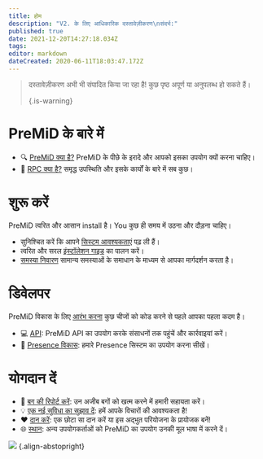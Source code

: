 ```yaml
---
title: होम
description: "V2. के लिए आधिकारिक दस्तावेज़ीकरण\nसंदर्भ:"
published: true
date: 2021-12-20T14:27:18.034Z
tags:
editor: markdown
dateCreated: 2020-06-11T18:03:47.172Z
---
```


> दस्तावेज़ीकरण अभी भी संपादित किया जा रहा है! कुछ पृष्ठ अपूर्ण या अनुपलब्ध हो सकते हैं।
>
> {.is-warning}

# PreMiD के बारे में
- :mag: [PreMiD क्या है?](/about) PreMiD के पीछे के इरादे और आपको इसका उपयोग क्यों करना चाहिए।
- :link: [RPC क्या है?](https://discordapp.com/rich-presence) समृद्ध उपस्थिति और इसके कार्यों के बारे में सब कुछ।

# शुरू करें

PreMiD त्वरित और आसान install है। You कुछ ही समय में उठना और दौड़ना चाहिए।

- सुनिश्चित करें कि आपने [सिस्टम आवश्यकताएं](/install/requirements) पढ़ ली हैं।
- त्वरित और सरल [इंस्टॉलेशन गाइड](/install) का पालन करें।
- [समस्या निवारण](/troubleshooting) सामान्य समस्याओं के समाधान के माध्यम से आपका मार्गदर्शन करता है।

# डिवेलपर

PreMiD विकास के लिए [आरंभ करना](/dev) कुछ चीजों को कोड करने से पहले आपका पहला कदम है।

- :computer: [API](/dev/api): PreMiD API का उपयोग करके संसाधनों तक पहुंचें और कार्रवाइयां करें।
- :wrench: [Presence विकास](/dev/presence): हमारे Presence सिस्टम का उपयोग करना सीखें।

# योगदान दें
- :bug: [बग की रिपोर्ट करें](https://github.com/PreMiD): उन अजीब बगों को खत्म करने में हमारी सहायता करें।
- :bulb: [एक नई सुविधा का सुझाव दें](https://discord.premid.app/): हमें आपके विचारों की आवश्यकता है!
- :heart: [दान करें](https://www.patreon.com/Timeraa): एक छोटा सा दान करें या इस अद्भुत परियोजना के प्रायोजक बनें!
- :globe_with_meridians: [स्थान](https://translate.premid.app): अन्य उपयोगकर्ताओं को PreMiD का उपयोग उनकी मूल भाषा में करने दें।

![](https://beta.premid.app/img/logo.2b414dc2.gif) {.align-abstopright}
